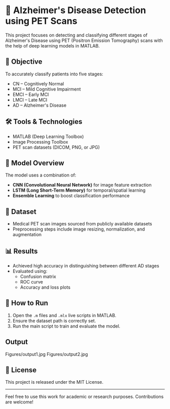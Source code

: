 # 🧠 Alzheimer's Disease Detection using PET Scans

This project focuses on detecting and classifying different stages of Alzheimer's Disease using PET (Positron Emission Tomography) scans with the help of deep learning models in MATLAB.

## 🎯 Objective

To accurately classify patients into five stages:

- CN – Cognitively Normal  
- MCI – Mild Cognitive Impairment  
- EMCI – Early MCI  
- LMCI – Late MCI  
- AD – Alzheimer's Disease

## 🛠️ Tools & Technologies

- MATLAB (Deep Learning Toolbox)
- Image Processing Toolbox
- PET scan datasets (DICOM, PNG, or JPG)

## 🧠 Model Overview

The model uses a combination of:

- **CNN (Convolutional Neural Network)** for image feature extraction  
- **LSTM (Long Short-Term Memory)** for temporal/spatial learning  
- **Ensemble Learning** to boost classification performance

## 🧪 Dataset

- Medical PET scan images sourced from publicly available datasets  
- Preprocessing steps include image resizing, normalization, and augmentation

## 📊 Results

- Achieved high accuracy in distinguishing between different AD stages  
- Evaluated using:
  - Confusion matrix  
  - ROC curve  
  - Accuracy and loss plots

## 🚀 How to Run

1. Open the `.m` files and `.mlx` live scripts in MATLAB.  
2. Ensure the dataset path is correctly set.  
3. Run the main script to train and evaluate the model.

## Output

Figures/output1.jpg
Figures/output2.jpg

## 📄 License

This project is released under the MIT License.

---

Feel free to use this work for academic or research purposes. Contributions are welcome!
